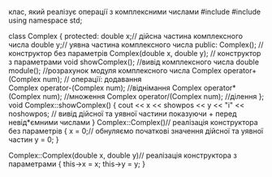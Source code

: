 клас, який реалізує операції з комплексними числами
#include <iostream>
#include <cmath>
using namespace std;
 
class Complex
{
protected:
    double x;// дійсна частина комплексного числа
    double y;// уявна частина комплексного числа
public:
    Complex(); //конструктор без параметрів
    Complex(double x, double y); // конструктор з параметрами
    void showComplex();  //вивід комплексного числа
    double module(); //розрахунок модуля комплексного числа
    Complex operator+(Complex num);  // операції: додавання   
    Complex operator-(Complex num); //віднімання
    Complex operator*(Complex num); //множення
    Complex operator/(Complex num); //ділення
};
void Complex::showComplex()
{
    cout << x << showpos << y << "i" << noshowpos; // вивід дійсної та уявної частини показуючи + перед невід*ємними числами
}
Complex::Complex()// реалізація конструктора без параметрів
{
    x = 0;// обнуляємо початкові значення дійсної та уявної частин
    y = 0;
}
 
Complex::Complex(double x, double y)// реалізація конструктора з параметрами
{
    this->x = x;
    this->y = y;
}

